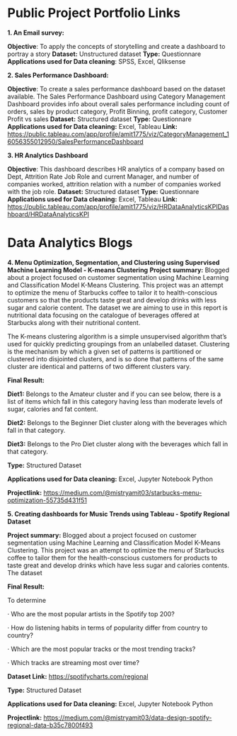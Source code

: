 # Public Project Portfolio Links

**1. An Email survey:**

**Objective**: To apply the concepts of storytelling and create a dashboard to portray a story
**Dataset:** Unstructured dataset
**Type:** Questionnare
**Applications used for Data cleaning**: SPSS, Excel, Qliksense 


**2. Sales Performance Dashboard:**

**Objective**: To create a sales performance dashboard based on the dataset available. The Sales Performance Dashboard using Category Management Dashboard provides info about overall sales performance including count of orders, sales by product category, Profit Binning, profit category, Customer Profit vs sales
**Dataset:** Structured dataset
**Type:** Questionnare
**Applications used for Data cleaning:** Excel, Tableau
**Link:** https://public.tableau.com/app/profile/amit1775/viz/CategoryManagement_16056355012950/SalesPerformanceDashboard

**3. HR Analytics Dashboard**

**Objective**: This dashboard describes HR analytics of a company based on Dept, Attrition Rate Job Role and current Manager, and number of companies worked, attrition relation with a number of companies worked with the job role.
**Dataset:** Structured dataset
**Type:** Questionnare
**Applications used for Data cleaning:** Excel, Tableau
**Link:** https://public.tableau.com/app/profile/amit1775/viz/HRDataAnalyticsKPIDashboard/HRDataAnalyticsKPI

# Data Analytics Blogs

**4. Menu Optimization, Segmentation, and Clustering using Supervised Machine Learning Model - K-means Clustering**
**Project summary:** Blogged about a project focused on customer segmentation using Machine Learning and Classification Model K-Means Clustering. This project was an attempt to optimize the menu of Starbucks coffee to tailor it to health-conscious customers so that the products taste great and develop drinks with less sugar and calorie content. The dataset we are aiming to use in this report is nutritional data focusing on the catalogue of beverages offered at Starbucks along with their nutritional content. 

The K-means clustering algorithm is a simple unsupervised algorithm that’s used for quickly predicting groupings from an unlabelled dataset. Clustering is the mechanism by which a given set of patterns is partitioned or clustered into disjointed clusters, and is so done that patterns of the same cluster are identical and patterns of two different clusters vary. 

**Final Result:**

**Diet1:** Belongs to the Amateur cluster and if you can see below, there is a list of items which fall in this category having less than moderate levels of sugar, calories and fat content.

**Diet2:** Belongs to the Beginner Diet cluster along with the beverages which fall in that category.

**Diet3:** Belongs to the Pro Diet cluster along with the beverages which fall in that category.

**Type:** Structured Dataset

**Applications used for Data cleaning:** Excel, Jupyter Notebook Python

**Projectlink:** https://medium.com/@mistryamit03/starbucks-menu-optimization-55735d431f51


**5. Creating dashboards for Music Trends using Tableau - Spotify Regional Dataset**

**Project summary:** Blogged about a project focused on customer segmentation using Machine Learning and Classification Model K-Means Clustering. This project was an attempt to optimize the menu of Starbucks coffee to tailor them for the health-conscious customers for products to taste great and develop drinks which have less sugar and calories contents. The dataset 

**Final Result:** 

To determine 

· Who are the most popular artists in the Spotify top 200?

· How do listening habits in terms of popularity differ from country to country?

· Which are the most popular tracks or the most trending tracks?

· Which tracks are streaming most over time?

**Dataset Link:** https://spotifycharts.com/regional

**Type:** Structured Dataset

**Applications used for Data cleaning:** Excel, Jupyter Notebook Python

**Projectlink:** https://medium.com/@mistryamit03/data-design-spotify-regional-data-b35c7800f493 
